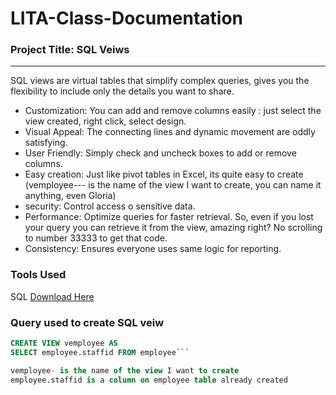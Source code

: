 # LITA-Class-Documentation
### Project Title: SQL Veiws
---
SQL views are virtual tables that simplify complex queries, gives you the flexibility to include only the details you want to share.
-  Customization: You can add and remove columns easily : just select the view created, right click, select design.
-  Visual Appeal: The connecting lines and dynamic movement are oddly satisfying.
-  User Friendly: Simply check and uncheck boxes to add or remove columns.
-  Easy creation: Just like pivot tables in Excel, its quite easy to create
(vemployee--- is the name of the view I want to create, you can name it anything, even Gloria)
-  security: Control access o sensitive data.
-  Performance: Optimize queries for faster retrieval. So, even if you lost your query you can retrieve it from the view, amazing right? No scrolling to number 33333 to get that code.
-  Consistency: Ensures everyone uses same logic for reporting.

### Tools Used
SQL [Download Here](https://www.microsoft.com/en-us/sql-server/sql-server-downloads)
### Query used to create SQL veiw
```sql
CREATE VIEW vemployee AS
SELECT employee.staffid FROM employee```

vemployee- is the name of the view I want to create
employee.staffid is a column on employee table already created




